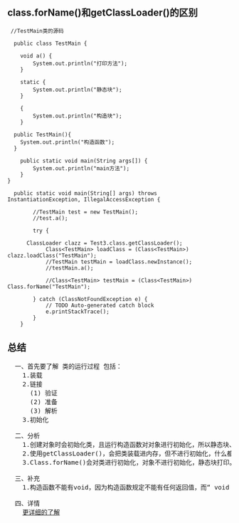
## class.forName()和getClassLoader()的区别
```
 //TestMain类的源码
 
  public class TestMain {

	void a() {
		System.out.println("打印方法");
	}
	
	static {
		System.out.println("静态块");
	}
	
	{
		System.out.println("构造块");
	}
  
  public TestMain(){
    System.out.println("构造函数");
  }
	
	public static void main(String args[]) {
		System.out.println("main方法");
	}
}
```
```
  public static void main(String[] args) throws InstantiationException, IllegalAccessException {
    
		//TestMain test = new TestMain();
		//test.a();
    
		try {

      ClassLoader clazz = Test3.class.getClassLoader();
			Class<TestMain> loadClass = (Class<TestMain>) clazz.loadClass("TestMain");
			//TestMain testMain = loadClass.newInstance();
			//testMain.a();
			
			//Class<TestMain> testMain = (Class<TestMain>) Class.forName("TestMain");
      
		} catch (ClassNotFoundException e) {
			// TODO Auto-generated catch block
			e.printStackTrace();
		}
	}
```
## 总结
<pre>
  一、首先要了解 类的运行过程 包括：
    1.装载
    2.链接
      (1) 验证
      (2) 准备
      (3) 解析
    3.初始化
    
  二、分析
    1.创建对象时会初始化类，且运行构造函数对对象进行初始化，所以静态块、构造块、构造函数都会打印
    2.使用getClassLoader()，会把类装载进内存，但不进行初始化，什么都不打印，除非newInstance()实例化对象
    3.Class.forName()会对类进行初始化，对象不进行初始化，静态块打印。
    
  三、补充
    1.构造函数不能有void，因为构造函数规定不能有任何返回值，而“ void ”是表示为一个空的返回值。
    
  四、详情
    <a href="http://www.cnblogs.com/ivanfu/archive/2012/02/12/2347817.html">更详细的了解</a>
    
</pre>
